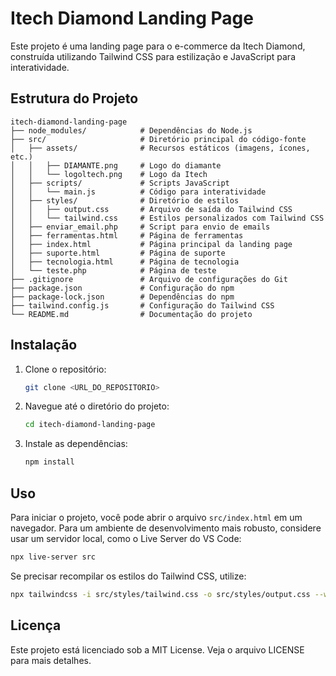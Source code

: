 # Itech Diamond Landing Page

Este projeto é uma landing page para o e-commerce da Itech Diamond, construída utilizando Tailwind CSS para estilização e JavaScript para interatividade.

## Estrutura do Projeto

```
itech-diamond-landing-page
├── node_modules/            # Dependências do Node.js
├── src/                     # Diretório principal do código-fonte
│   ├── assets/              # Recursos estáticos (imagens, ícones, etc.)
│   │   ├── DIAMANTE.png     # Logo do diamante
│   │   └── logoltech.png    # Logo da Itech
│   ├── scripts/             # Scripts JavaScript
│   │   └── main.js          # Código para interatividade
│   ├── styles/              # Diretório de estilos
│   │   ├── output.css       # Arquivo de saída do Tailwind CSS
│   │   └── tailwind.css     # Estilos personalizados com Tailwind CSS
│   ├── enviar_email.php     # Script para envio de emails
│   ├── ferramentas.html     # Página de ferramentas
│   ├── index.html           # Página principal da landing page
│   ├── suporte.html         # Página de suporte
│   ├── tecnologia.html      # Página de tecnologia
│   └── teste.php            # Página de teste
├── .gitignore               # Arquivo de configurações do Git
├── package.json             # Configuração do npm
├── package-lock.json        # Dependências do npm
├── tailwind.config.js       # Configuração do Tailwind CSS
└── README.md                # Documentação do projeto
```

## Instalação

1. Clone o repositório:

   ```sh
   git clone <URL_DO_REPOSITORIO>
   ```

2. Navegue até o diretório do projeto:

   ```sh
   cd itech-diamond-landing-page
   ```

3. Instale as dependências:

   ```sh
   npm install
   ```

## Uso

Para iniciar o projeto, você pode abrir o arquivo `src/index.html` em um navegador. Para um ambiente de desenvolvimento mais robusto, considere usar um servidor local, como o Live Server do VS Code:

```sh
npx live-server src
```

Se precisar recompilar os estilos do Tailwind CSS, utilize:

```sh
npx tailwindcss -i src/styles/tailwind.css -o src/styles/output.css --watch
```

## Licença

Este projeto está licenciado sob a MIT License. Veja o arquivo LICENSE para mais detalhes.

